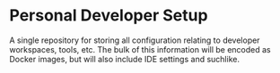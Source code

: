 # Personal Developer Setup

A single repository for storing all configuration relating to developer workspaces, tools, etc. The bulk of this information will be encoded as Docker images, but will also include IDE settings and suchlike.
